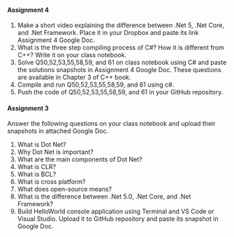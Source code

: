 #### Assignment 4
1. Make a short video explaining the difference between .Net 5, .Net Core, and .Net Framework. Place it in your Dropbox and paste its link Assignment 4 Google Doc.
2. What is the three step compiling process of C#? How it is different from C++? Write it on your class notebook.
3. Solve Q50,52,53,55,58,59, and 61 on class notebook using C# and paste the solutions snapshots in Assignment 4 Google Doc. These questions are available in Chapter 3 of C++ book.
4. Compile and run Q50,52,53,55,58,59, and 61 using c#.
5. Push the code of Q50,52,53,55,58,59, and 61 in your GitHub repository.

#### Assignment 3
Answer the following questions on your class notebook and upload their snapshots in attached Google Doc.
1. What is Dot Net?
2. Why Dot Net is important?
3. What are the main components of Dot Net?
4. What is CLR?
5. What is BCL?
6. What is cross platform?
7. What does open-source means?
8. What is the difference between .Net 5.0, .Net Core, and .Net Framework?
9. Build HelloWorld console application using Terminal and VS Code or Visual Studio. Upload it to GitHub repository and paste its snapshot in Google Doc.
